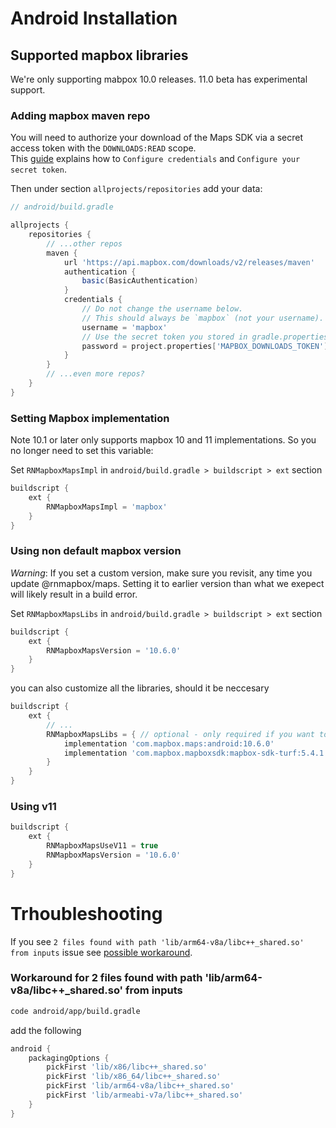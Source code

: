 # Android Installation

## Supported mapbox libraries

We're only supporting mabpox 10.0 releases. 11.0 beta has experimental support.

### Adding mapbox maven repo

You will need to authorize your download of the Maps SDK via a secret access token with the `DOWNLOADS:READ` scope.  
This [guide](https://docs.mapbox.com/android/maps/guides/install/#configure-credentials) explains how to `Configure credentials` and `Configure your secret token`.

Then under section `allprojects/repositories` add your data:

```groovy
// android/build.gradle

allprojects {
    repositories {
        // ...other repos
        maven {
            url 'https://api.mapbox.com/downloads/v2/releases/maven'
            authentication {
                basic(BasicAuthentication)
            }
            credentials {
                // Do not change the username below.
                // This should always be `mapbox` (not your username).
                username = 'mapbox'
                // Use the secret token you stored in gradle.properties as the password
                password = project.properties['MAPBOX_DOWNLOADS_TOKEN'] ?: ""
            }
        }
        // ...even more repos?
    }
}
```

### Setting Mapbox implementation

Note 10.1 or later only supports mapbox 10 and 11 implementations. So you no longer need to set this variable:

Set `RNMapboxMapsImpl` in `android/build.gradle > buildscript > ext` section

```groovy
buildscript {
    ext {
        RNMapboxMapsImpl = 'mapbox'
    }
}
```

### Using non default mapbox version

*Warning*: If you set a custom version, make sure you revisit, any time you update @rnmapbox/maps. Setting it to earlier version than what we exepect will likely result in a build error.

Set `RNMapboxMapsLibs` in `android/build.gradle > buildscript > ext` section


```groovy
buildscript {
    ext {
        RNMapboxMapsVersion = '10.6.0'
    }
}
```

you can also customize all the libraries, should it be neccesary

```groovy
buildscript {
    ext {
        // ...
        RNMapboxMapsLibs = { // optional - only required if you want to customize it
            implementation 'com.mapbox.maps:android:10.6.0'
            implementation 'com.mapbox.mapboxsdk:mapbox-sdk-turf:5.4.1'
        }
    }
}
```

### Using v11

```groovy
buildscript {
    ext {
        RNMapboxMapsUseV11 = true
        RNMapboxMapsVersion = '10.6.0'
    }
}
```



# Trhoubleshooting

If you see `2 files found with path 'lib/arm64-v8a/libc++_shared.so' from inputs` issue see [possible workaround](#workaround-for-2-files-found-with-path-libarm64-v8alibc_sharedso-from-inputs).


### Workaround for 2 files found with path 'lib/arm64-v8a/libc++_shared.so' from inputs

```sh
code android/app/build.gradle
```

add the following
```gradle
android {
    packagingOptions {
        pickFirst 'lib/x86/libc++_shared.so'
        pickFirst 'lib/x86_64/libc++_shared.so'
        pickFirst 'lib/arm64-v8a/libc++_shared.so'
        pickFirst 'lib/armeabi-v7a/libc++_shared.so'
    }
}
```


